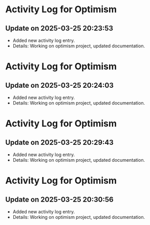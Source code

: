 # Activity Log for Optimism

## Update on 2025-03-25 20:23:53
- Added new activity log entry.
- Details: Working on optimism project, updated documentation.

# Activity Log for Optimism

## Update on 2025-03-25 20:24:03
- Added new activity log entry.
- Details: Working on optimism project, updated documentation.

# Activity Log for Optimism

## Update on 2025-03-25 20:29:43
- Added new activity log entry.
- Details: Working on optimism project, updated documentation.

# Activity Log for Optimism

## Update on 2025-03-25 20:30:56
- Added new activity log entry.
- Details: Working on optimism project, updated documentation.

